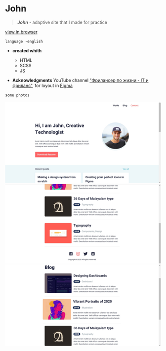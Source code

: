 # John

> ___John___ - adaptive site that I made for practice

[view in browser]( https://annazakavova.github.io/John/)

```
language -english
``` 

* __created whith__
	* HTML
	* SCSS
	* JS

* __Acknowledgments__
	YouTube channel ["Фрилансер по жизни - IT и фриланс"](https://www.youtube.com/watch?v=vkq7ckCkvjY&t=8593s), for loyout in [Figma](https://www.figma.com/file/f9KW32gy9LLhEnxsuztdQC/John?node-id=0%3A1)

```
some photos
``` 
![Image alt](./img/readme/1.jpg)
![Image alt](./img/readme/2.jpg)
![Image alt](./img/readme/3.jpg)